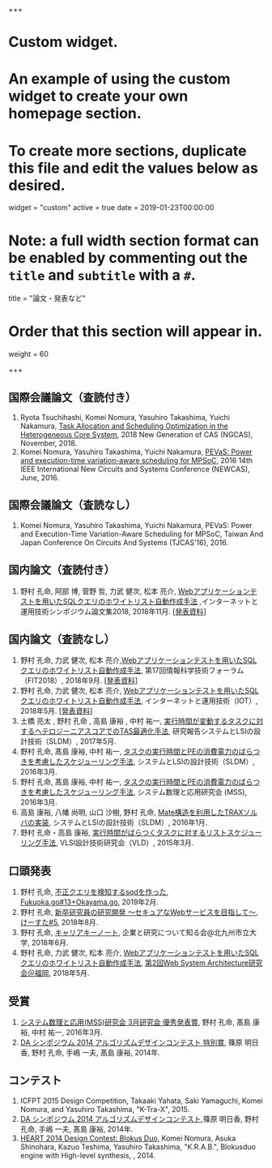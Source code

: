 +++
# Custom widget.
# An example of using the custom widget to create your own homepage section.
# To create more sections, duplicate this file and edit the values below as desired.
widget = "custom"
active = true
date = 2019-01-23T00:00:00

# Note: a full width section format can be enabled by commenting out the `title` and `subtitle` with a `#`.
title = "論文・発表など"

# Order that this section will appear in.
weight = 60

+++

## 国際会議論文（査読付き）

1. Ryota Tsuchihashi, Komei Nomura, Yasuhiro Takashima, Yuichi Nakamura, [Task Allocation and Scheduling Optimization in the Heterogeneous Core System](https://ieeexplore.ieee.org/abstract/document/8572125), 2018 New Generation of CAS (NGCAS), November, 2018.
1. Komei Nomura, Yasuhiro Takashima, Yuichi Nakamura, [PEVaS: Power and execution-time variation-aware scheduling for MPSoC](https://ieeexplore.ieee.org/abstract/document/7604827), 2016 14th IEEE International New Circuits and Systems Conference (NEWCAS), June, 2016.



## 国際会議論文（査読なし）

1. Komei Nomura, Yasuhiro Takashima, Yuichi Nakamura, PEVaS: Power and Execution-Time Variation-Aware Scheduling for MPSoC, Taiwan And Japan Conference On Circuits And Systems (TJCAS'16), 2016.

## 国内論文（査読付き）

1. 野村 孔命, 阿部 博, 菅野 哲, 力武 健次, 松本 亮介, [Webアプリケーションテストを用いたSQLクエリのホワイトリスト自動作成手法](https://ipsj.ixsq.nii.ac.jp/ej/?action=pages_view_main&active_action=repository_view_main_item_detail&item_id=192678&item_no=1&page_id=13&block_id=8) ,インターネットと運用技術シンポジウム論文集2018, 2018年11月. [[発表資料](https://speakerdeck.com/komei22/webapurikesiyontesutowoyong-itasqlkuerifalsehowaitorisutozi-dong-zuo-cheng-shou-fa-103e492b-c523-4fb2-97c2-eae0ad55c74e)]

## 国内論文（査読なし）

1. 野村 孔命, 力武 健次, 松本 亮介,[Webアプリケーションテストを用いたSQLクエリのホワイトリスト自動作成手法](https://www.ipsj.or.jp/event/fit/fit2018/FIT2018_program_web/data/html/abstract/CL-005.html), 第17回情報科学技術フォーラム（FIT2018）, 2018年9月. [[発表資料](https://speakerdeck.com/komei22/webapurikesiyontesutowoyong-itasqlkuerifalsehowaitorisutozi-dong-zuo-cheng-shou-fa)]
2. 野村 孔命, 力武 健次, 松本 亮介, [Webアプリケーションテストを用いたSQLクエリのホワイトリスト自動作成手法](https://ipsj.ixsq.nii.ac.jp/ej/?action=pages_view_main&active_action=repository_view_main_item_detail&item_id=189328&item_no=1&page_id=13&block_id=8), インターネットと運用技術（IOT）, 2018年5月. [[発表資料](https://speakerdeck.com/komei22/automatic-whitelist-generation-for-sql-queries-using-web-application-test)]
3. 土橋 亮太 , 野村 孔命 , 高島 康裕 , 中村 祐一, [実行時間が変動するタスクに対するヘテロジーニアスコアでのTAS最適化手法](https://ipsj.ixsq.nii.ac.jp/ej/?action=pages_view_main&active_action=repository_view_main_item_detail&item_id=178688&item_no=1&page_id=13&block_id=8), 研究報告システムとLSIの設計技術（SLDM）, 2017年5月.
4. 野村 孔命, 髙島 康裕, 中村 祐一, [タスクの実行時間とPEの消費電力のばらつきを考慮したスケジューリング手法](https://ipsj.ixsq.nii.ac.jp/ej/?action=pages_view_main&active_action=repository_view_main_item_detail&item_id=158235&item_no=1&page_id=13&block_id=8), システムとLSIの設計技術（SLDM）, 2016年3月.
5. 野村 孔命, 髙島 康裕, 中村 祐一, [タスクの実行時間とPEの消費電力のばらつきを考慮したスケジューリング手法](http://www.ieice.org/ken/paper/20160303ubhH/), システム数理と応用研究会 (MSS), 2016年3月.
6. 高島 康裕, 八幡 尚明, 山口 沙樹, 野村 孔命, [Mate構造を利用したTRAXソルバの実装](https://ipsj.ixsq.nii.ac.jp/ej/?action=pages_view_main&active_action=repository_view_main_item_detail&item_id=147066&item_no=1&page_id=13&block_id=8), システムとLSIの設計技術（SLDM）, 2016年1月.
7. 野村 孔命・高島 康裕, [実行時間がばらつくタスクに対するリストスケジューリング手法](https://www.ieice.org/ken/paper/20150304cBxu/), VLSI設計技術研究会（VLD）, 2015年3月.


## 口頭発表

1. 野村 孔命, [不正クエリを検知するsqdを作った](https://speakerdeck.com/komei22/bu-zheng-kueriwojian-zhi-surusqdwozuo-tuta), [Fukuoka.go#13+Okayama.go](https://fukuokago.connpass.com/event/112073/), 2019年2月.
1. 野村 孔命, [新卒研究員の研究開発 〜セキュアなWebサービスを目指して〜](https://speakerdeck.com/komei22/xin-zu-yan-jiu-yuan-falseyan-jiu-kai-fa-sekiyuanawebsabisuwomu-zhi-site), [けーすた#5](https://casestudy.connpass.com/event/95140/), 2018年8月.
2. 野村 孔命, [キャリアキーノート](https://speakerdeck.com/komei22/kiyariakifalseto), 企業と研究について知る会@北九州市立大学, 2018年6月.
3. 野村 孔命, 力武 健次, 松本 亮介, [Webアプリケーションテストを用いたSQLクエリのホワイトリスト自動作成手法](https://speakerdeck.com/komei22/webapurikesiyontesutowoyong-ita-sqlkuerifalsehowaitorisutozi-dong-zuo-cheng-shou-fa-wsa2), [第2回Web System Architecture研究会＠福岡](https://websystemarchitecture.hatenablog.jp/entry/2018/03/22/104006), 2018年5月.

## 受賞

1. [システム数理と応用(MSS)研究会 3月研究会 優秀発表賞](http://www.ieice.org/~mss/main_r.html), 野村 孔命, 髙島 康裕, 中村 祐一, 2016年3月.
2. [DA シンポジウム 2014 アルゴリズムデザインコンテスト 特別賞](http://www.sig-sldm.org/DC2014/results.html), 篠原 明日香, 野村 孔命, 手嶋 一夫, 髙島 康裕, 2014年.

## コンテスト

1. ICFPT 2015 Design Competition, Takaaki Yahata, Saki Yamaguchi, Komei Nomura, and Yasuhiro Takashima, "K-Tra-X", 2015.
2. [DA シンポジウム 2014 アルゴリズムデザインコンテスト](http://www.sig-sldm.org/DC2014/results.html),篠原 明日香, 野村 孔命, 手嶋 一夫, 髙島 康裕, 2014年.
3. [HEART 2014 Design Contest: Blokus Duo](http://lut.eee.u-ryukyu.ac.jp/dc14/), Komei Nomura, Asuka Shinohara, Kazuo Teshima, Yasuhiro Takashima, "K.R.A.B.", Blokusduo engine with High-level synthesis, , 2014.
